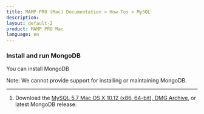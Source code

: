 ```yaml
---
title: MAMP PRO (Mac) Documentation > How Tos > MySQL
description: 
layout: default-2
product: MAMP PRO Mac
language: en
---
```


### Install and run MongoDB

You can install MongoDB

<div class="alert" role="alert">
Note: We cannot provide support for installing or maintaining MongoDB.
</div>

---

1. Download the [MySQL 5.7 Mac OS X 10.12 (x86, 64-bit), DMG Archive](https://dev.mysql.com/downloads/mysql/5.7.html), or latest MongoDB release. 

